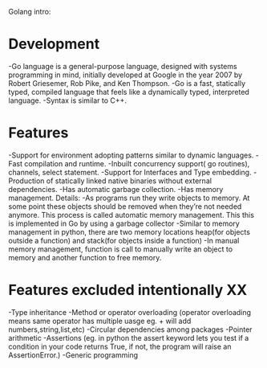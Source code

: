 Golang intro:

# Development
-Go language is a general-purpose language, designed with systems programming in mind, initially developed at Google in the year 2007 by Robert Griesemer, Rob Pike, and Ken Thompson.
-Go is a fast, statically typed, compiled language that feels like a dynamically typed, interpreted language.
-Syntax is similar to C++. 

# Features
-Support for environment adopting patterns similar to dynamic languages.
-Fast compilation and runtime.
-Inbuilt concurrency support( go routines), channels, select statement.
-Support for Interfaces and Type embedding.
-Production of statically linked native binaries without external dependencies.
-Has automatic garbage collection.
-Has memory management.
Details:
-As programs run they write objects to memory. At some point these objects should be removed when they’re not needed anymore. This process is called automatic memory management. This this is implemented in Go by using a garbage collector
-Similar to memory management in python, there are two memory locations heap(for objects outside a function) and stack(for objects inside a function)
-In manual memory management, function is call to manually write an object to memory and another function to free memory.

# Features excluded intentionally XX
-Type inheritance
-Method or operator overloading (operator overloading means same operator has multiple uasge eg. + will add numbers,string,list,etc)
-Circular dependencies among packages
-Pointer arithmetic
-Assertions (eg. in python the assert keyword lets you test if a condition in your code returns True, if not, the program will raise an AssertionError.)
-Generic programming 
